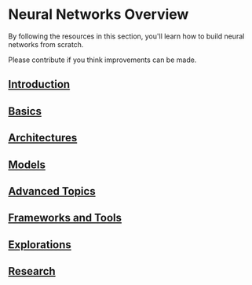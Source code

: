 # Neural Networks Overview

By following the resources in this section, you'll learn how to build neural networks from scratch.

Please contribute if you think improvements can be made.

## [Introduction](01_Introduction/README.md)

## [Basics](02_Basics/README.md)

## [Architectures](03_Architectures/README.md)

## [Models](04_Models/README.md)

## [Advanced Topics](05_Advanced/README.md)

## [Frameworks and Tools](Frameworks_and_Tools/README.md)

## [Explorations](Explorations/README.md)

## [Research](Research/README.md)
